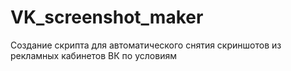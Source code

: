 # VK_screenshot_maker
Создание скрипта для автоматического снятия скриншотов из рекламных кабинетов ВК по условиям
